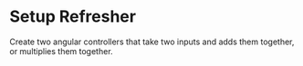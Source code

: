 Setup Refresher
===============

Create two angular controllers that take two inputs and adds them together, or multiplies them together.